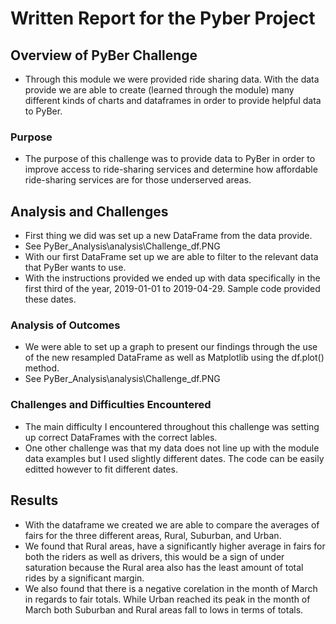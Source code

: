 # Written Report for the Pyber Project

## Overview of PyBer Challenge 

- Through this module we were provided ride sharing data. With the data provide we are able to create (learned through the module) many different kinds of charts and dataframes in order to provide helpful data to PyBer. 
### Purpose

- The purpose of this challenge was to provide data to PyBer in order to improve access to ride-sharing services and determine how affordable ride-sharing services are for those underserved areas. 

## Analysis and Challenges

- First thing we did was set up a new DataFrame from the data provide. 
- See PyBer_Analysis\analysis\Challenge_df.PNG
- With our first DataFrame set up we are able to filter to the relevant data that PyBer wants to use. 
- With the instructions provided we ended up with data specifically in the first third of the year, 2019-01-01 to 2019-04-29. Sample code provided these dates. 
### Analysis of Outcomes 

- We were able to set up a graph to present our findings through the use of the new resampled DataFrame as well as Matplotlib using the df.plot() method.
- See PyBer_Analysis\analysis\Challenge_df.PNG 

### Challenges and Difficulties Encountered

- The main difficulty I encountered throughout this challenge was setting up correct DataFrames with the correct lables. 
- One other challenge was that my data does not line up with the module data examples but I used slightly different dates. The code can be easily editted however to fit different dates. 

## Results

- With the dataframe we created we are able to compare the averages of fairs for the three different areas, Rural, Suburban, and Urban.
- We found that Rural areas, have a significantly higher average in fairs for both the riders as well as drivers, this would be a sign of under saturation because the Rural area also has the least amount of total rides by a significant margin. 
- We also found that there is a negative corelation in the month of March in regards to fair totals. While Urban reached its peak in the month of March both Suburban and Rural areas fall to lows in terms of totals. 
